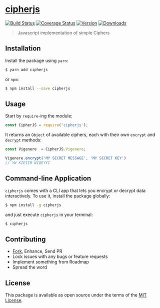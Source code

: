 [cipherjs][github-repo]
=======================

[![Build Status][shield-travis]][travis]
[![Coverage Status][shield-coveralls]][coveralls]
[![Version][shield-version]][npm]
[![Downloads][shield-downloads]][npm]


> Javascript implementation of simple Ciphers



## Installation

Install the package using `yarn`:

```bash
$ yarn add cipherjs
```

or `npm`:

```bash
$ npm install --save cipherjs
```



## Usage

Start by `require`-ing the module:

```js
const CipherJS = require('cipherjs');
```

It returns an `Object` of available ciphers, each with their own `encrypt` and `decrypt` methods:

```js
const Vigenere  = CipherJS.Vigenere;

Vigenere.encrypt('MY SECRET MESSAGE', 'MY SECRET KEY')
// YW KIEIIM WIQEYYI
```



## Command-line Application

`cipherjs` comes with a CLI app that lets you encrypt or decrypt data interactively. To use it,
install the package globally:

```bash
$ npm install -g cipherjs
```

and just execute `cipherjs` in your terminal:

```bash
$ cipherjs
```



## Contributing

 - [Fork][github-fork], Enhance, Send PR
 - Lock issues with any bugs or feature requests
 - Implement something from Roadmap
 - Spread the word



## License

This package is available as open source under the terms of the [MIT License][github-license].



  [npm]:              https://www.npmjs.com/package/cipherjs
  [travis]:           https://travis-ci.org/sheharyarn/cipherjs
  [coveralls]:        https://coveralls.io/github/sheharyarn/cipherjs

  [github-repo]:      https://github.com/sheharyarn/
  [github-fork]:      https://github.com/sheharyarn/fork
  [github-license]:   https://github.com/sheharyarn/cipherjs/blob/master/LICENSE

  [shield-travis]:    https://img.shields.io/travis/sheharyarn/cipherjs.svg
  [shield-coveralls]: https://img.shields.io/coveralls/sheharyarn/cipherjs.svg
  [shield-downloads]: https://img.shields.io/npm/dt/cipherjs.svg
  [shield-version]:   https://img.shields.io/npm/v/cipherjs.svg


